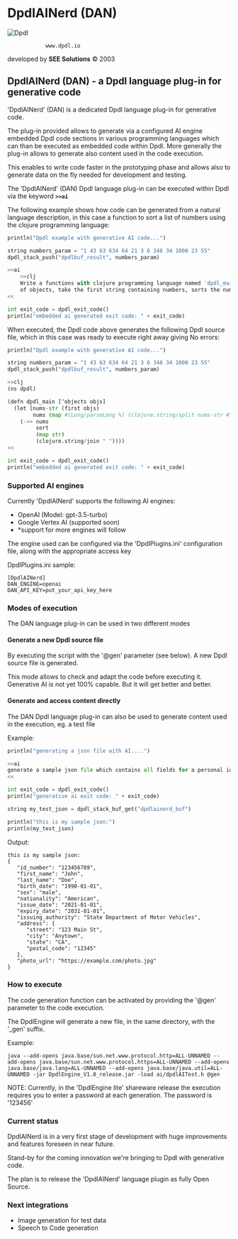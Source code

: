 # DpdlAINerd (DAN)

![Dpdl](https://www.dpdl.io/images/dpdl-io.png)

				www.dpdl.io

developed by
**SEE Solutions**
&copy; 2003	


## DpdlAINerd (DAN) - a Dpdl language plug-in for generative code


'DpdlAINerd' (DAN) is a dedicated Dpdl language plug-in for generative code.

The plug-in provided allows to generate via a configured AI engine embedded Dpdl code sections in various programming languages which can than be executed as embedded code within Dpdl. More generally the plug-in allows to generate also content used in the code execution.

This enables to write code faster in the prototyping phase and allows also to generate data on the fly needed for development and testing.

The 'DpdlAINerd' (DAN) Dpdl language plug-in can be executed within Dpdl via the keyword **`>>ai`**

The following example shows how code can be generated from a natural language description, in this case a function to sort a list of numbers using the clojure programming language:
```python
println("Dpdl example with generative AI code...")

string numbers_param = "1 43 63 634 64 21 3 6 346 34 1000 23 55"
dpdl_stack_push("dpdlbuf_result", numbers_param)

>>ai
	>>clj
	Write a functions with clojure programming language named 'dpdl_main', with namespace 'dpdl', accepts as parameter a java array
	of objects, take the first string containing numbers, sorts the numbers and returns a string with the numbers sorted.
<<

int exit_code = dpdl_exit_code()
println("embedded ai generated exit code: " + exit_code)
```

When executed, the Dpdl code above generates the following Dpdl source file, which in this case was ready to execute right away giving No errors:
```python
println("Dpdl example with generative AI code...")

string numbers_param = "1 43 63 634 64 21 3 6 346 34 1000 23 55"
dpdl_stack_push("dpdlbuf_result", numbers_param)

>>clj
(ns dpdl)

(defn dpdl_main [^objects objs]
  (let [nums-str (first objs)
        nums (map #(Long/parseLong %) (clojure.string/split nums-str #"\s+"))]
    (->> nums
         sort
         (map str)
         (clojure.string/join " "))))
<<

int exit_code = dpdl_exit_code()
println("embedded ai generated exit code: " + exit_code)
```

### Supported AI engines

Currently 'DpdlAINerd' supports the following AI engines:

- OpenAI (Model: gpt-3.5-turbo)
- Google Vertex AI (supported soon)
- *support for more engines will follow


The engine used can be configured via the 'DpdlPlugins.ini' configuration file, along with the appropriate access key 

DpdlPlugins.ini sample:
```
[DpdlAINerd]
DAN_ENGINE=openai
DAN_API_KEY=put_your_api_key_here
```

### Modes of execution

The DAN language plug-in can be used in two different modes

#### Generate a new Dpdl source file

By executing the script with the '@gen' parameter (see below). A new Dpdl source file is generated.

This mode allows to check and adapt the code before executing it. Generative AI is not yet 100% capable. But it will get better and better.

#### Generate and access content directly

The DAN Dpdl language plug-in can also be used to generate content used in the execution, eg. a test file

Example:
```python
println("generating a json file with AI....")

>>ai
generate a sample json file which contains all fields for a personal identity document (ID)
<<

int exit_code = dpdl_exit_code()
println("generative ai exit code: " + exit_code)

string my_test_json = dpdl_stack_buf_get("dpdlainerd_buf")

println("this is my sample json:")
println(my_test_json)
```

Output:
```
this is my sample json:
{
   "id_number": "123456789",
   "first_name": "John",
   "last_name": "Doe",
   "birth_date": "1990-01-01",
   "sex": "male",
   "nationality": "American",
   "issue_date": "2021-01-01",
   "expiry_date": "2031-01-01",
   "issuing_authority": "State Department of Motor Vehicles",
   "address": {
      "street": "123 Main St",
      "city": "Anytown",
      "state": "CA",
      "postal_code": "12345"
   },
   "photo_url": "https://example.com/photo.jpg"
}
```


### How to execute

The code generation function can be activated by providing the '@gen' parameter to the code execution.

The DpdlEngine will generate a new file, in the same directory, with the '_gen' suffix.

Example:
```
java --add-opens java.base/sun.net.www.protocol.http=ALL-UNNAMED --add-opens java.base/sun.net.www.protocol.https=ALL-UNNAMED --add-opens java.base/java.lang=ALL-UNNAMED --add-opens java.base/java.util=ALL-UNNAMED -jar DpdlEngine_V1.0_release.jar -load ai/dpdlAITest.h @gen
```

NOTE: Currently, in the 'DpdlEngine lite' shareware release the execution requires you to enter a password at each generation.
		The password is '123456'

### Current status

DpdlAINerd is in a very first stage of development with huge improvements and features foreseen in near future. 

Stand-by for the coming innovation we're bringing to Dpdl with generative code.

The plan is to release the 'DpdlAINerd' language plugin as fully Open Source.


### Next integrations

- Image generation for test data
- Speech to Code generation 

 


